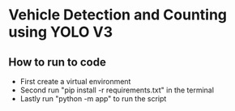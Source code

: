 # Vehicle Detection and Counting using YOLO V3

## How to run to code

- First create a virtual environment
- Second run "pip install -r requirements.txt" in the terminal
- Lastly run "python -m app" to run the script
